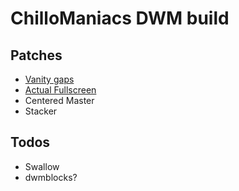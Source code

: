# ChilloManiacs DWM build

## Patches
* [Vanity gaps](https://dwm.suckless.org/patches/vanitygaps/dwm-vanitygaps-20190508-6.2.diff)
* [Actual Fullscreen](https://dwm.suckless.org/patches/actualfullscreen/dwm-actualfullscreen-20191112-cb3f58a.diff)
* Centered Master
* Stacker

## Todos
* Swallow
* dwmblocks?
